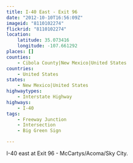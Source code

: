 ```yaml
---
title: I-40 East - Exit 96
date: "2012-10-10T16:56:09Z"
imageid: "8110102274"
flickrid: "8110102274"
location:
    latitude: 35.073416
    longitude: -107.661292
places: []
counties:
    - Cibola County|New Mexico|United States
countries:
    - United States
states:
    - New Mexico|United States
highwaytypes:
    - Interstate Highway
highways:
    - I-40
tags:
    - Freeway Junction
    - Intersection
    - Big Green Sign

---
```

I-40 east at Exit 96 - McCartys/Acoma/Sky City.